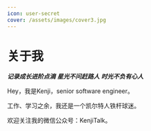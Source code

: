 ```yaml
---
icon: user-secret
cover: /assets/images/cover3.jpg
---
```


# 关于我

***记录成长进阶点滴***
***星光不问赶路人***
***时光不负有心人***


Hey，我是Kenji，senior software engineer。

工作、学习之余，我还是一个凯尔特人铁杆球迷。

欢迎关注我的微信公众号：KenjiTalk。
